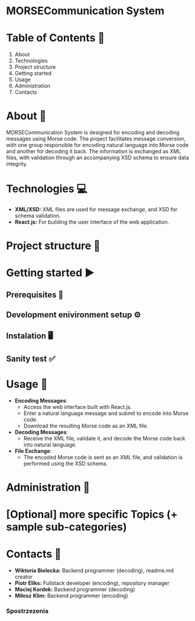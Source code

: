 # MORSECommunication System 
# Table of Contents 📖
1. About
2. Technologies
3. Project structure
4. Getting started
5. Usage
6. Administration
7. Contacts

# About 📄
MORSECommunication System is designed for encoding and decoding messages using Morse code. The project facilitates message conversion, with one group responsible for encoding natural language into Morse code and another for decoding it back. The information is exchanged as XML files, with validation through an accompanying XSD schema to ensure data integrity.
# Technologies 💻
- **XML/XSD:** XML files are used for message exchange, and XSD for schema validation.
- **React.js:** For building the user interface of the web application.

# Project structure 📂

# Getting started ▶️

## Prerequisites 📝

## Development enivironment setup ⚙️

## Instalation 🖥️ 

## Sanity test ✅	

# Usage 🚀
- **Encoding Messages**:
    - Access the web interface built with React.js.
    - Enter a natural language message and submit to encode into Morse code.
    - Download the resulting Morse code as an XML file.
- **Decoding Messages**:
    - Receive the XML file, validate it, and decode the Morse code back into natural language.
- **File Exchange**:
    - The encoded Morse code is sent as an XML file, and validation is performed using the XSD schema.

# Administration 🏢

# [Optional] more specific Topics (+ sample sub-categories)

# Contacts 👥
- **Wiktoria Bielecka:** Backend programmer (decoding), readme.md creator
- **Piotr Eliks:** Fullstack developer (encoding), repository manager
- **Maciej Kordek:** Backend programmer (decoding)
- **Miłosz Klim:** Backend programmer (encoding)

### Spostrzezenia